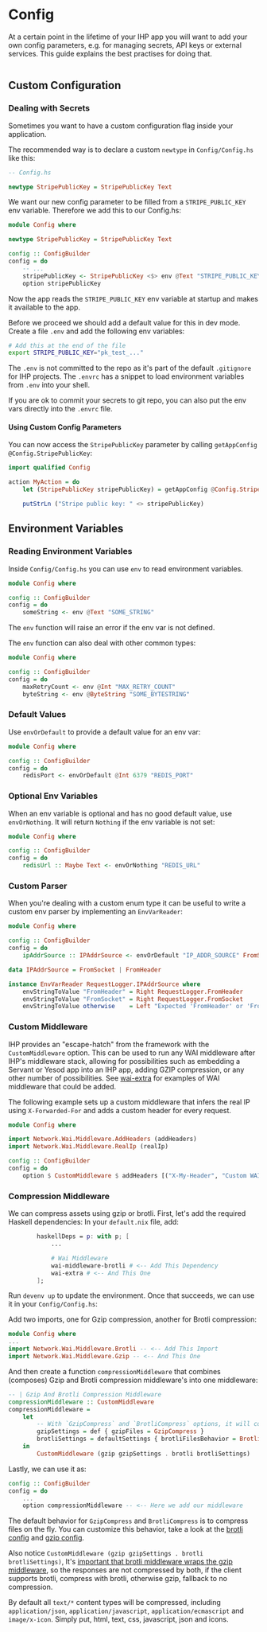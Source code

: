 # Config

At a certain point in the lifetime of your IHP app you will want to add your own config parameters, e.g. for managing secrets, API keys or external services. This guide explains the best practises for doing that.

```toc
```

## Custom Configuration

### Dealing with Secrets

Sometimes you want to have a custom configuration flag inside your application.

The recommended way is to declare a custom `newtype` in `Config/Config.hs` like this:

```haskell
-- Config.hs

newtype StripePublicKey = StripePublicKey Text
```

We want our new config parameter to be filled from a `STRIPE_PUBLIC_KEY` env variable. Therefore we add this to our Config.hs:

```haskell
module Config where

newtype StripePublicKey = StripePublicKey Text

config :: ConfigBuilder
config = do
    -- ...
    stripePublicKey <- StripePublicKey <$> env @Text "STRIPE_PUBLIC_KEY"
    option stripePublicKey
```

Now the app reads the `STRIPE_PUBLIC_KEY` env variable at startup and makes it available to the app.

Before we proceed we should add a default value for this in dev mode. Create a file `.env` and add the following env variables:

```bash
# Add this at the end of the file
export STRIPE_PUBLIC_KEY="pk_test_..."
```

The `.env` is not committed to the repo as it's part of the default `.gitignore` for IHP projects. The `.envrc` has a snippet to load environment variables from `.env` into your shell.

If you are ok to commit your secrets to git repo, you can also put the env vars directly into the `.envrc` file.

#### Using Custom Config Parameters

You can now access the `StripePublicKey` parameter by calling `getAppConfig @Config.StripePublicKey`:

```haskell
import qualified Config

action MyAction = do
    let (StripePublicKey stripePublicKey) = getAppConfig @Config.StripePublicKey

    putStrLn ("Stripe public key: " <> stripePublicKey)
```


## Environment Variables

### Reading Environment Variables

Inside `Config/Config.hs` you can use `env` to read environment variables.

```haskell
module Config where

config :: ConfigBuilder
config = do
    someString <- env @Text "SOME_STRING"
```

The `env` function will raise an error if the env var is not defined.

The `env` function can also deal with other common types:

```haskell
module Config where

config :: ConfigBuilder
config = do
    maxRetryCount <- env @Int "MAX_RETRY_COUNT"
    byteString <- env @ByteString "SOME_BYTESTRING"
```

### Default Values

Use `envOrDefault` to provide a default value for an env var:

```haskell
module Config where

config :: ConfigBuilder
config = do
    redisPort <- envOrDefault @Int 6379 "REDIS_PORT"
```


### Optional Env Variables

When an env variable is optional and has no good default value, use `envOrNothing`. It will return `Nothing` if the env variable is not set:

```haskell
module Config where

config :: ConfigBuilder
config = do
    redisUrl :: Maybe Text <- envOrNothing "REDIS_URL"
```

### Custom Parser

When you're dealing with a custom enum type it can be useful to write a custom env parser by implementing an `EnvVarReader`:

```haskell
module Config where

config :: ConfigBuilder
config = do
    ipAddrSource :: IPAddrSource <- envOrDefault "IP_ADDR_SOURCE" FromSocket

data IPAddrSource = FromSocket | FromHeader

instance EnvVarReader RequestLogger.IPAddrSource where
    envStringToValue "FromHeader" = Right RequestLogger.FromHeader
    envStringToValue "FromSocket" = Right RequestLogger.FromSocket
    envStringToValue otherwise    = Left "Expected 'FromHeader' or 'FromSocket'"
```

### Custom Middleware

IHP provides an "escape-hatch" from the framework with the `CustomMiddleware` option.
This can be used to run any WAI middleware after IHP's middleware stack, allowing for possibilities
such as embedding a Servant or Yesod app into an IHP app, adding GZIP compression, or any other
number of possibilities. See [wai-extra](https://hackage.haskell.org/package/wai-extra) for examples
of WAI middleware that could be added.

The following example sets up a custom middleware that infers the real IP using `X-Forwarded-For`
and adds a custom header for every request.

```haskell
module Config where

import Network.Wai.Middleware.AddHeaders (addHeaders)
import Network.Wai.Middleware.RealIp (realIp)

config :: ConfigBuilder
config = do
    option $ CustomMiddleware $ addHeaders [("X-My-Header", "Custom WAI Middleware!")] . realIp
```

### Compression Middleware
We can compress assets using gzip or brotli.
First, let's add the required Haskell dependencies:
In your `default.nix` file, add:
```nix
        haskellDeps = p: with p; [
            ...

            # Wai Middleware
            wai-middleware-brotli # <-- Add This Dependency
            wai-extra # <-- And This One
        ];
```

Run `devenv up` to update the environment.
Once that succeeds, we can use it in your `Config/Config.hs`:

Add two imports, one for Gzip compression, another for Brotli compression:
```haskell
module Config where
...
import Network.Wai.Middleware.Brotli -- <-- Add This Import
import Network.Wai.Middleware.Gzip -- <-- And This One
```

And then create a function `compressionMiddleware` that combines (composes) Gzip and Brotli compression middleware's into one middleware:
```haskell
-- | Gzip And Brotli Compression Middleware
compressionMiddleware :: CustomMiddleware
compressionMiddleware =
    let
        -- With `GzipCompress` and `BrotliCompress` options, it will compress per request.
        gzipSettings = def { gzipFiles = GzipCompress }
        brotliSettings = defaultSettings { brotliFilesBehavior = BrotliCompress }
    in
        CustomMiddleware (gzip gzipSettings . brotli brotliSettings)

```
Lastly, we can use it as:
```haskell
config :: ConfigBuilder
config = do
    ...
    option compressionMiddleware -- <-- Here we add our middleware
```

The default behavior for `GzipCompress` and `BrotliCompress` is to compress files on the fly.
You can customize this behavior, take a look at the [brotli config](https://github.com/iand675/hs-brotli/blob/master/wai-middleware-brotli/src/Network/Wai/Middleware/Brotli.hs#L53-L66) and [gzip config](https://github.com/yesodweb/wai/blob/master/wai-extra/Network/Wai/Middleware/Gzip.hs#L62-L73).

Also notice `CustomMiddleware (gzip gzipSettings . brotli brotliSettings)`, It's [important that brotli middleware wraps the gzip middleware](https://github.com/iand675/hs-brotli/blob/master/wai-middleware-brotli/src/Network/Wai/Middleware/Brotli.hs#L15-L17), so the responses are not compressed by both, if the client supports brotli, compress with brotli, otherwise gzip, fallback to no compression.

By default all `text/*` content types will be compressed, including `application/json`, `application/javascript`, `application/ecmascript` and `image/x-icon`.
Simply put, html, text, css, javascript, json and icons.
